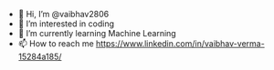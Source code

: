 - 👋 Hi, I’m @vaibhav2806
- 👀 I’m interested in coding
- 🌱 I’m currently learning Machine Learning
- 📫 How to reach me https://www.linkedin.com/in/vaibhav-verma-15284a185/

<!---
vaibhav2806/vaibhav2806 is a ✨ special ✨ repository because its `README.md` (this file) appears on your GitHub profile.
You can click the Preview link to take a look at your changes.
--->
